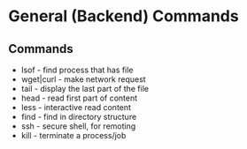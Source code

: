 # General (Backend) Commands

## Commands

* lsof - find process that has file
* wget|curl - make network request
* tail - display the last part of the file
* head - read first part of content
* less - interactive read content
* find - find in directory structure
* ssh - secure shell, for remoting
* kill - terminate a process/job
